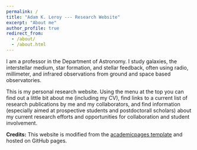 ```yaml
---
permalink: /
title: "Adam K. Leroy --- Research Website"
excerpt: "About me"
author_profile: true
redirect_from: 
  - /about/
  - /about.html
---
```


I am a professor in the Department of Astronomy. I study galaxies, the interstellar medium, star formation, and stellar feedback, often using radio, millimeter, and infrared observations from ground and space based observatories. 

This is my personal research website. Using the menu at the top you can find out a little bit about me (including my CV), find links to a current list of research publications by me and my collaborators, and find information (especially aimed at prospective students and postdoctorall scholars) about my current research efforts and opportunities for collaboration and student involvement.

**Credits:** This website is modified from the [academicpages template](https://github.com/academicpages/academicpages.github.io) and hosted on GitHub pages.

